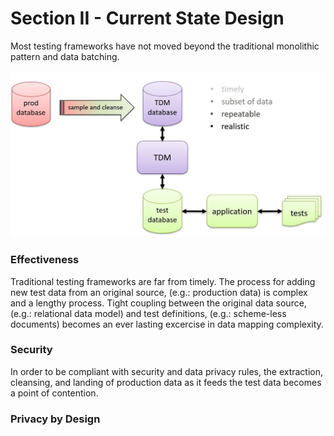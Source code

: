 # Section II - Current State Design

Most testing frameworks have not moved beyond the traditional monolithic pattern and data batching.

![](../.gitbook/assets/tdg-01.jpg)

### Effectiveness

Traditional testing frameworks are far from timely. The process for adding new test data from an original source, \(e.g.: production data\) is complex and a lengthy process. Tight coupling between the original data source, \(e.g.: relational data model\) and test definitions, \(e.g.: scheme-less documents\) becomes an ever lasting excercise in data mapping complexity.

### Security

In order to be compliant with security and data privacy rules, the extraction, cleansing, and landing of production data as it feeds the test data becomes a point of contention. 

### Privacy by Design

